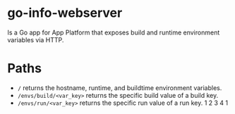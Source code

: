 # go-info-webserver
Is a Go app for App Platform that exposes build and runtime environment variables via HTTP.

# Paths
- `/` returns the hostname, runtime, and buildtime environment variables.
- `/envs/build/<var_key>` returns the specific build value of a build key.
- `/envs/run/<var_key>` returns the specific run value of a run key.
1
2
3
4
1
